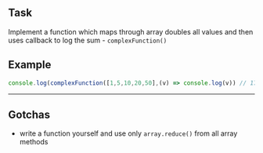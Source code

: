 ## Task

Implement a function which maps through array doubles all values and then uses callback to log the sum  - `complexFunction()`

## Example

```js
console.log(complexFunction([1,5,10,20,50],(v) => console.log(v)) // 172
```

---

## Gotchas

- write a function yourself and use only `array.reduce()` from all array methods
